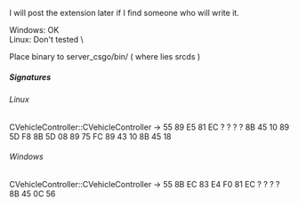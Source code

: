 I will post the extension later if I find someone who will write it.

Windows: OK \
Linux: Don't tested \

Place binary to server_csgo/bin/ ( where lies srcds )

##### Signatures

###### Linux
CVehicleController::CVehicleController -> 55 89 E5 81 EC ? ? ? ? 8B 45 10 89 5D F8 8B 5D 08 89 75 FC 89 43 10 8B 45 18

###### Windows
CVehicleController::CVehicleController -> 55 8B EC 83 E4 F0 81 EC ? ? ? ? 8B 45 0C 56
